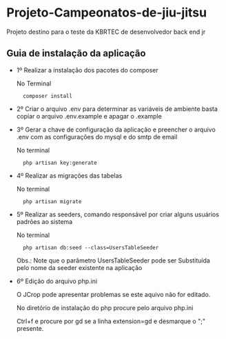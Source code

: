 # Projeto-Campeonatos-de-jiu-jitsu
Projeto destino para o teste da KBRTEC de desenvolvedor back end jr

## Guia de instalação da aplicação
 
- 1º Realizar a instalação dos pacotes do composer
    
    No Terminal
 
        composer install

- 2º Criar o arquivo .env para determinar as variáveis de ambiente basta copiar o arquivo .env.example e apagar o .example

- 3º Gerar a chave de configuração da aplicação e preencher o arquivo .env com as configurações do mysql e do smtp de email
  
  No terminal

        php artisan key:generate

- 4º Realizar as migrações das tabelas
  
  No terminal
  
        php artisan migrate

- 5º Realizar as seeders, comando responsável por criar alguns usuários padrões ao sistema
  
  No terminal
  
        php artisan db:seed --class=UsersTableSeeder
  
  Obs.: Note que o parâmetro UsersTableSeeder pode ser Substituída pelo nome da seeder existente na aplicação

- 6º Edição do arquivo php.ini

    O JCrop pode apresentar problemas se este aquivo não for editado.

    No diretório de instalação do php procure pelo arquivo php.ini

    Ctrl+f e procure por gd se a linha extension=gd e desmarque o ";" presente.
